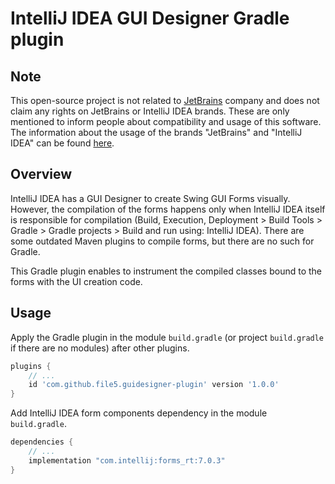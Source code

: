 # IntelliJ IDEA GUI Designer Gradle plugin

## Note

This open-source project is not related to [JetBrains](https://www.jetbrains.com) company and
does not claim any rights on JetBrains or IntelliJ IDEA brands. These are only mentioned to
inform people about compatibility and usage of this software. The information about the usage of
the brands "JetBrains" and "IntelliJ IDEA" can be found [here](https://www.jetbrains.com/company/brand/).

## Overview

IntelliJ IDEA has a GUI Designer to create Swing GUI Forms visually. However, the compilation of the
forms happens only when IntelliJ IDEA itself is responsible for compilation
(Build, Execution, Deployment > Build Tools > Gradle > Gradle projects > Build and run using: IntelliJ IDEA).
There are some outdated Maven plugins to compile forms, but there are no such for Gradle.

This Gradle plugin enables to instrument the compiled classes bound to the forms with the UI creation code.

## Usage

Apply the Gradle plugin in the module `build.gradle` (or project `build.gradle` if there are no modules)
after other plugins.

```groovy
plugins {
    // ...
    id 'com.github.file5.guidesigner-plugin' version '1.0.0'
}
```

Add IntelliJ IDEA form components dependency in the module `build.gradle`.

```groovy
dependencies {
    // ...
    implementation "com.intellij:forms_rt:7.0.3"
}
```
